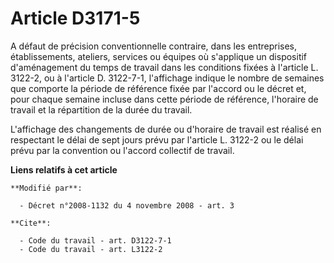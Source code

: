 # Article D3171-5

A défaut de précision conventionnelle contraire, dans les entreprises, établissements, ateliers, services ou équipes où
s'applique un dispositif d'aménagement du temps de travail dans les conditions fixées à l'article L. 3122-2, ou à l'article
D. 3122-7-1, l'affichage indique le nombre de semaines que comporte la période de référence fixée par l'accord ou le décret
et, pour chaque semaine incluse dans cette période de référence, l'horaire de travail et la répartition de la durée du
travail.

L'affichage des changements de durée ou d'horaire de travail est réalisé en respectant le délai de sept jours prévu par
l'article L. 3122-2 ou le délai prévu par la convention ou l'accord collectif de travail.

**Liens relatifs à cet article**

	**Modifié par**:

	  - Décret n°2008-1132 du 4 novembre 2008 - art. 3

	**Cite**:

	  - Code du travail - art. D3122-7-1
	  - Code du travail - art. L3122-2
